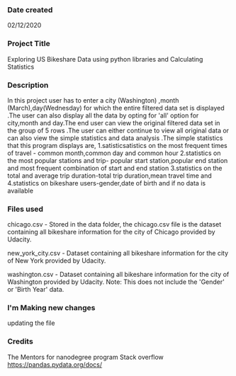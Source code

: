 ### Date created
02/12/2020

### Project Title
Exploring US Bikeshare Data using python libraries and Calculating Statistics 

### Description

In this project user has to enter a city (Washington) ,month (March),day(Wednesday) for which the entire filtered data set is displayed .The user can also display all the data by opting for 'all' option for city,month and day.The end user can view the original filtered data set in the group of 5 rows .The user can either continue to view all original data or can also view the simple statistics and data analysis .The simple statistics that this program displays are,
1.satisticsatistics on the most frequent times of travel - common month,common day and common hour
2.statistics on the most popular stations and trip- popular start station,popular end station and most frequent combination of start and end station
3.statistics on the total and average trip duration-total trip duration,mean travel time and 
4.statistics on bikeshare users-gender,date of birth and if no data is available

### Files used

chicago.csv - Stored in the data folder, the chicago.csv file is the dataset containing all bikeshare information for the city of Chicago provided by Udacity.

new_york_city.csv - Dataset containing all bikeshare information for the city of New York provided by Udacity.

washington.csv - Dataset containing all bikeshare information for the city of Washington provided by Udacity. Note: This does not include the 'Gender' or 'Birth Year' data.

### I'm Making new changes
updating the file 



### Credits
The Mentors for nanodegree program
Stack overflow
https://pandas.pydata.org/docs/



